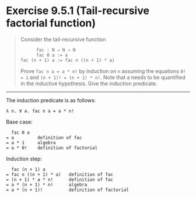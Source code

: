 # Exercise 9.5.1 (Tail-recursive factorial function)

> Consider the tail-recursive function
> ```text
>       fac : N → N → N
>       fac 0 a := a
> fac (n + 1) a := fac n ((n + 1) * a)
> ```
> Prove `fac n a = a * n!` by induction on `n` assuming the equations `0! = 1` and `(n + 1)! = (n + 1) * n!`.
> Note that a needs to be quantified in the inductive hypothesis.
> Give the induction predicate.

---

The induction predicate is as follows:
```text
λ n. ∀ a. fac n a = a * n!
```

Base case:
```text
  fac 0 a
= a         definition of fac
= a * 1     algebra
= a * 0!    definition of factorial
```
Induction step:
```text
  fac (n + 1) a
= fac n ((n + 1) * a)   definition of fac
= (n + 1) * a * n!      definition of fac
= a * (n + 1) * n!      algebra
= a * (n + 1)!          definition of factorial
```
